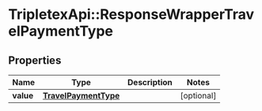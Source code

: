 # TripletexApi::ResponseWrapperTravelPaymentType

## Properties
Name | Type | Description | Notes
------------ | ------------- | ------------- | -------------
**value** | [**TravelPaymentType**](TravelPaymentType.md) |  | [optional] 


